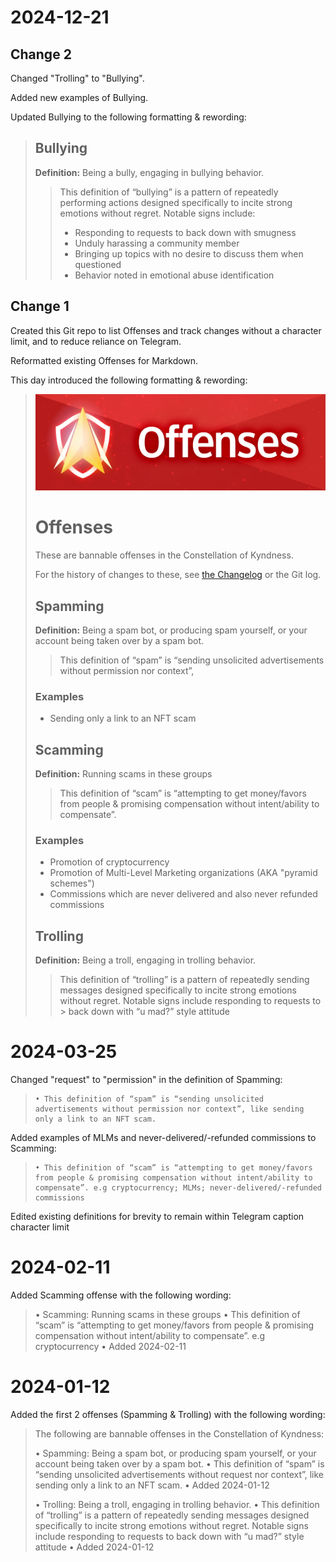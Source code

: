 
# 2024-12-21

## Change 2

Changed "Trolling" to "Bullying".

Added new examples of Bullying.

Updated Bullying to the following formatting & rewording:

> ## Bullying
>
> **Definition:** Being a bully, engaging in bullying behavior.
>
> > This definition of “bullying” is a pattern of repeatedly performing actions designed specifically to incite strong emotions without regret.
> > Notable signs include:
> >
> > - Responding to requests to back down with smugness
> > - Unduly harassing a community member
> > - Bringing up topics with no desire to discuss them when questioned
> > - Behavior noted in emotional abuse identification




## Change 1

Created this Git repo to list Offenses and track changes without a character limit, and to reduce reliance on Telegram.

Reformatted existing Offenses for Markdown.

This day introduced the following formatting & rewording:

> <img src="./Offenses.jpg" />
>
> # Offenses
>
> These are bannable offenses in the Constellation of Kyndness.
>
> For the history of changes to these, see [the Changelog](./CHANGELOG.md) or the Git log.
>
>
> ## Spamming
>
> **Definition:** Being a spam bot, or producing spam yourself, or your account being taken over by a spam bot.
>
> > This definition of “spam” is “sending unsolicited advertisements without permission nor context”,
>
> ### Examples
> - Sending only a link to an NFT scam
>
>
>
> ## Scamming
>
> **Definition:** Running scams in these groups
>
> > This definition of “scam” is “attempting to get money/favors from people & promising compensation without intent/ability to compensate”.
>
>
> ### Examples
> - Promotion of cryptocurrency
> - Promotion of Multi-Level Marketing organizations (AKA "pyramid schemes")
> - Commissions which are never delivered and also never refunded commissions
>
>
>
> ## Trolling
>
> **Definition:** Being a troll, engaging in trolling behavior.
>
> > This definition of “trolling” is a pattern of repeatedly sending messages designed specifically to incite strong emotions without regret. Notable signs include responding to requests to > back down with “u mad?” style attitude
>



# 2024-03-25

Changed "request" to "permission" in the definition of Spamming:

>     • This definition of “spam” is “sending unsolicited advertisements without permission nor context”, like sending only a link to an NFT scam.


Added examples of MLMs and never-delivered/-refunded commissions to Scamming:

>     • This definition of “scam” is “attempting to get money/favors from people & promising compensation without intent/ability to compensate”. e.g cryptocurrency; MLMs; never-delivered/-refunded commissions


Edited existing definitions for brevity to remain within Telegram caption character limit



# 2024-02-11

Added Scamming offense with the following wording:

> • Scamming: Running scams in these groups
>    • This definition of “scam” is “attempting to get money/favors from people & promising compensation without intent/ability to compensate”. e.g cryptocurrency
>    • Added 2024-02-11



# 2024-01-12

Added the first 2 offenses (Spamming & Trolling) with the following wording:

> The following are bannable offenses in the Constellation of Kyndness:
>
> • Spamming: Being a spam bot, or producing spam yourself, or your account being taken over by a spam bot.
>     • This definition of “spam” is “sending unsolicited advertisements without request nor context”, like sending only a link to an NFT scam.
>     • Added 2024-01-12
>
> • Trolling: Being a troll, engaging in trolling behavior.
>     • This definition of “trolling” is a pattern of repeatedly sending messages designed specifically to incite strong emotions without regret. Notable signs include responding to requests to back down with “u mad?” style attitude
>     • Added 2024-01-12